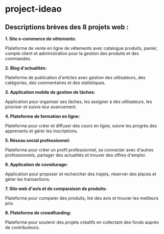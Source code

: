 # project-ideao

## Descriptions brèves des 8 projets web :

**1. Site e-commerce de vêtements:**

Plateforme de vente en ligne de vêtements avec catalogue produits, panier, compte client et administration pour la gestion des produits et des commandes.

**2. Blog d'actualités:**

Plateforme de publication d'articles avec gestion des utilisateurs, des catégories, des commentaires et des statistiques.

**3. Application mobile de gestion de tâches:**

Application pour organiser ses tâches, les assigner à des utilisateurs, les prioriser et suivre leur avancement.

**4. Plateforme de formation en ligne:**

Plateforme pour créer et diffuser des cours en ligne, suivre les progrès des apprenants et gérer les inscriptions.

**5. Réseau social professionnel:**

Plateforme pour créer un profil professionnel, se connecter avec d'autres professionnels, partager des actualités et trouver des offres d'emploi.

**6. Application de covoiturage:**

Application pour proposer et rechercher des trajets, réserver des places et gérer les transactions.

**7. Site web d'avis et de comparaison de produits:**

Plateforme pour comparer des produits, lire des avis et trouver les meilleurs prix.

**8. Plateforme de crowdfunding:**

Plateforme pour soutenir des projets créatifs en collectant des fonds auprès de contributeurs.
